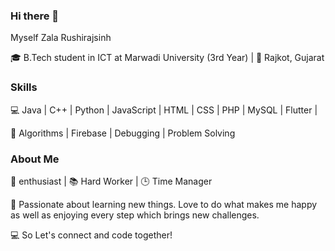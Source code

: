 ### Hi there 👋
Myself Zala Rushirajsinh 

🎓 B.Tech student in ICT at Marwadi University (3rd Year) | 📍 Rajkot, Gujarat

### Skills

💻 Java | C++ | Python | JavaScript
 | HTML | CSS | PHP | MySQL | Flutter |
   
🧠 Algorithms | Firebase 
| Debugging | Problem Solving

### About Me
🌟 enthusiast | 📚 Hard Worker | 🕒 Time Manager

🚀 Passionate about learning new things. Love to do what makes me happy as well as enjoying every step which brings new challenges.

💻 So Let's connect and code together! 
